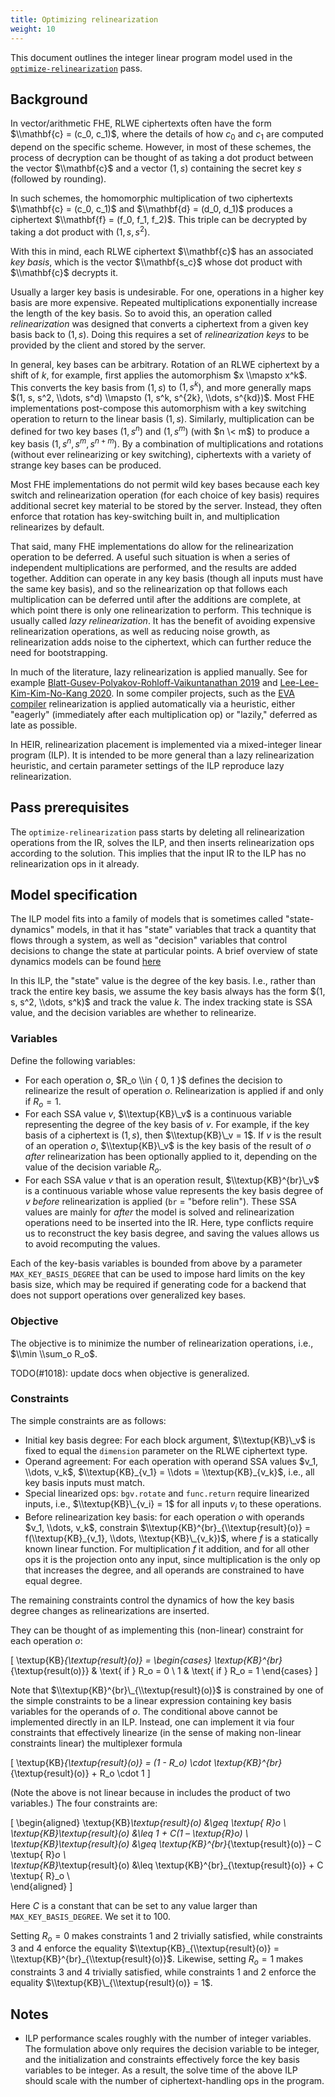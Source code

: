 ```yaml
---
title: Optimizing relinearization
weight: 10
---
```


This document outlines the integer linear program model used in the
[`optimize-relinearization`](https://heir.dev/docs/passes/optimizerelinearizationpasses/#-optimize-relinearization)
pass.

## Background

In vector/arithmetic FHE, RLWE ciphertexts often have the form $\\mathbf{c} =
(c_0, c_1)$, where the details of how $c_0$ and $c_1$ are computed depend on the
specific scheme. However, in most of these schemes, the process of decryption
can be thought of as taking a dot product between the vector $\\mathbf{c}$ and a
vector $(1, s)$ containing the secret key $s$ (followed by rounding).

In such schemes, the homomorphic multiplication of two ciphertexts $\\mathbf{c}
= (c_0, c_1)$ and $\\mathbf{d} = (d_0, d_1)$ produces a ciphertext $\\mathbf{f}
= (f_0, f_1, f_2)$. This triple can be decrypted by taking a dot product with
$(1, s, s^2)$.

With this in mind, each RLWE ciphertext $\\mathbf{c}$ has an associated _key
basis_, which is the vector $\\mathbf{s_c}$ whose dot product with $\\mathbf{c}$
decrypts it.

Usually a larger key basis is undesirable. For one, operations in a higher key
basis are more expensive. Repeated multiplications exponentially increase the
length of the key basis. So to avoid this, an operation called _relinearization_
was designed that converts a ciphertext from a given key basis back to $(1, s)$.
Doing this requires a set of _relinearization keys_ to be provided by the client
and stored by the server.

In general, key bases can be arbitrary. Rotation of an RLWE ciphertext by a
shift of $k$, for example, first applies the automorphism $x \\mapsto x^k$. This
converts the key basis from $(1, s)$ to $(1, s^k)$, and more generally maps $(1,
s, s^2, \\dots, s^d) \\mapsto (1, s^k, s^{2k}, \\dots, s^{kd})$. Most FHE
implementations post-compose this automorphism with a key switching operation to
return to the linear basis $(1, s)$. Similarly, multiplication can be defined
for two key bases $(1, s^n)$ and $(1, s^m)$ (with $n \< m$) to produce a key
basis $(1, s^n, s^m, s^{n+m})$. By a combination of multiplications and
rotations (without ever relinearizing or key switching), ciphertexts with a
variety of strange key bases can be produced.

Most FHE implementations do not permit wild key bases because each key switch
and relinearization operation (for each choice of key basis) requires additional
secret key material to be stored by the server. Instead, they often enforce that
rotation has key-switching built in, and multiplication relinearizes by default.

That said, many FHE implementations do allow for the relinearization operation
to be deferred. A useful such situation is when a series of independent
multiplications are performed, and the results are added together. Addition can
operate in any key basis (though all inputs must have the same key basis), and
so the relinearization op that follows each multiplication can be deferred until
after the additions are complete, at which point there is only one
relinearization to perform. This technique is usually called _lazy
relinearization_. It has the benefit of avoiding expensive relinearization
operations, as well as reducing noise growth, as relinearization adds noise to
the ciphertext, which can further reduce the need for bootstrapping.

In much of the literature, lazy relinearization is applied manually. See for
example
[Blatt-Gusev-Polyakov-Rohloff-Vaikuntanathan 2019](https://eprint.iacr.org/2019/223)
and [Lee-Lee-Kim-Kim-No-Kang 2020](https://eprint.iacr.org/2020/1549). In some
compiler projects, such as the [EVA compiler](https://eprint.iacr.org/2021/1505)
relinearization is applied automatically via a heuristic, either "eagerly"
(immediately after each multiplication op) or "lazily," deferred as late as
possible.

In HEIR, relinearization placement is implemented via a mixed-integer linear
program (ILP). It is intended to be more general than a lazy relinearization
heuristic, and certain parameter settings of the ILP reproduce lazy
relinearization.

## Pass prerequisites

The `optimize-relinearization` pass starts by deleting all relinearization
operations from the IR, solves the ILP, and then inserts relinearization ops
according to the solution. This implies that the input IR to the ILP has no
relinearization ops in it already.

## Model specification

The ILP model fits into a family of models that is sometimes called
"state-dynamics" models, in that it has "state" variables that track a quantity
that flows through a system, as well as "decision" variables that control
decisions to change the state at particular points. A brief overview of state
dynamics models can be found
[here](https://buttondown.com/j2kun/archive/modeling-state-in-linear-programs/)

In this ILP, the "state" value is the degree of the key basis. I.e., rather than
track the entire key basis, we assume the key basis always has the form $(1, s,
s^2, \\dots, s^k)$ and track the value $k$. The index tracking state is SSA
value, and the decision variables are whether to relinearize.

### Variables

Define the following variables:

- For each operation $o$, $R_o \\in { 0, 1 }$ defines the decision to
  relinearize the result of operation $o$. Relinearization is applied if and
  only if $R_o = 1$.
- For each SSA value $v$, $\\textup{KB}\_v$ is a continuous variable
  representing the degree of the key basis of $v$. For example, if the key basis
  of a ciphertext is $(1, s)$, then $\\textup{KB}\_v = 1$. If $v$ is the result
  of an operation $o$, $\\textup{KB}\_v$ is the key basis of the result of $o$
  _after_ relinearization has been optionally applied to it, depending on the
  value of the decision variable $R_o$.
- For each SSA value $v$ that is an operation result, $\\textup{KB}^{br}\_v$ is
  a continuous variable whose value represents the key basis degree of $v$
  _before_ relinearization is applied (`br` = "before relin"). These SSA values
  are mainly for _after_ the model is solved and relinearization operations need
  to be inserted into the IR. Here, type conflicts require us to reconstruct the
  key basis degree, and saving the values allows us to avoid recomputing the
  values.

Each of the key-basis variables is bounded from above by a parameter
`MAX_KEY_BASIS_DEGREE` that can be used to impose hard limits on the key basis
size, which may be required if generating code for a backend that does not
support operations over generalized key bases.

### Objective

The objective is to minimize the number of relinearization operations, i.e.,
$\\min \\sum_o R_o$.

TODO(#1018): update docs when objective is generalized.

### Constraints

The simple constraints are as follows:

- Initial key basis degree: For each block argument, $\\textup{KB}\_v$ is fixed
  to equal the `dimension` parameter on the RLWE ciphertext type.
- Operand agreement: For each operation with operand SSA values $v_1, \\dots,
  v_k$, $\\textup{KB}_{v_1} = \\dots = \\textup{KB}_{v_k}$, i.e., all key basis
  inputs must match.
- Special linearized ops: `bgv.rotate` and `func.return` require linearized
  inputs, i.e., $\\textup{KB}\_{v_i} = 1$ for all inputs $v_i$ to these
  operations.
- Before relinearization key basis: for each operation $o$ with operands $v_1,
  \\dots, v_k$, constrain $\\textup{KB}^{br}_{\\textup{result}(o)} =
  f(\\textup{KB}_{v_1}, \\dots, \\textup{KB}\_{v_k})$, where $f$ is a statically
  known linear function. For multiplication $f$ it addition, and for all other
  ops it is the projection onto any input, since multiplication is the only op
  that increases the degree, and all operands are constrained to have equal
  degree.

The remaining constraints control the dynamics of how the key basis degree
changes as relinearizations are inserted.

They can be thought of as implementing this (non-linear) constraint for each
operation $o$:

\[ \\textup{KB}_{\\textup{result}(o)} = \\begin{cases}
\\textup{KB}^{br}_{\\textup{result(o)}} & \\text{ if } R_o = 0 \\ 1 & \\text{ if
} R_o = 1 \\end{cases} \]

Note that $\\textup{KB}^{br}\_{\\textup{result}(o)}$ is constrained by one of
the simple constraints to be a linear expression containing key basis variables
for the operands of $o$. The conditional above cannot be implemented directly in
an ILP. Instead, one can implement it via four constraints that effectively
linearize (in the sense of making non-linear constraints linear) the multiplexer
formula

\[ \\textup{KB}_{\\textup{result}(o)} = (1 - R_o) \\cdot
\\textup{KB}^{br}_{\\textup{result}(o)} + R_o \\cdot 1 \]

(Note the above is not linear because in includes the product of two variables.)
The four constraints are:

\[ \\begin{aligned} \\textup{KB}_\\textup{result}(o) &\\geq \\textup{ R}_o
\\\
\\textup{KB}_\\textup{result}(o) &\\leq 1 + C(1 – \\textup{R}_o)
\\\
\\textup{KB}_\\textup{result}(o) &\\geq
\\textup{KB}^{br}_{\\textup{result}(o)} – C \\textup{ R}_o
\\\
\\textup{KB}_\\textup{result}(o) &\\leq
\\textup{KB}^{br}\_{\\textup{result}(o)} + C \\textup{ R}\_o \\\
\\end{aligned}
\]

Here $C$ is a constant that can be set to any value larger than
`MAX_KEY_BASIS_DEGREE`. We set it to 100.

Setting $R_o = 0$ makes constraints 1 and 2 trivially satisfied, while
constraints 3 and 4 enforce the equality $\\textup{KB}_{\\textup{result}(o)} =
\\textup{KB}^{br}_{\\textup{result}(o)}$. Likewise, setting $R_o = 1$ makes
constraints 3 and 4 trivially satisfied, while constraints 1 and 2 enforce the
equality $\\textup{KB}\_{\\textup{result}(o)} = 1$.

## Notes

- ILP performance scales roughly with the number of integer variables. The
  formulation above only requires the decision variable to be integer, and the
  initialization and constraints effectively force the key basis variables to be
  integer. As a result, the solve time of the above ILP should scale with the
  number of ciphertext-handling ops in the program.

